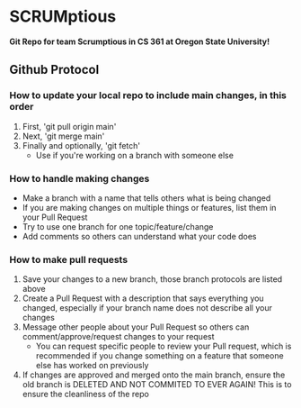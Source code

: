 # **SCRUMptious**

**Git Repo for team Scrumptious in CS 361 at Oregon State University!**

## Github Protocol

### How to update your local repo to include main changes, in this order

1. First, 'git pull origin main'
2. Next, 'git merge main'
3. Finally and optionally, 'git fetch'
    - Use if you're working on a branch with someone else

### How to handle making changes

- Make a branch with a name that tells others what is being changed
- If you are making changes on multiple things or features, list them in your Pull Request
- Try to use one branch for one topic/feature/change
- Add comments so others can understand what your code does

### How to make pull requests

1. Save your changes to a new branch, those branch protocols are listed above
2. Create a Pull Request with a description that says everything you changed, especially if your branch name does not describe all your changes
3. Message other people about your Pull Request so others can comment/approve/request changes to your request
    - You can request specific people to review your Pull request, which is recommended if you change something on a feature that someone else has worked on previously
4. If changes are approved and merged onto the main branch, ensure the old branch is DELETED AND NOT COMMITED TO EVER AGAIN! This is to ensure the cleanliness of the repo
